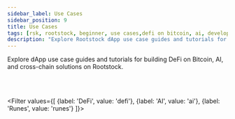 ```yaml
---
sidebar_label: Use Cases
sidebar_position: 9
title: Use Cases
tags: [rsk, rootstock, beginner, use cases,defi on bitcoin, ai, developers, advanced, tutorials, guides]
description: "Explore Rootstock dApp use case guides and tutorials for building DeFi on Bitcoin, AI, and cross-chain solutions."
---
```


Explore dApp use case guides and tutorials for building DeFi on Bitcoin, AI, and cross-chain solutions on Rootstock.

<br></br>

<Filter
values={[
{label: 'DeFi', value: 'defi'},
{label: 'AI', value: 'ai'},
{label: 'Runes', value: 'runes'}
]}>
<FilterItem
value="advanced, defi"
title="Build Omnichain Fungible Token (OFTs) on Rootstock with Layerzero"
subtitle="DeFi"
color="orange"
linkHref="/developers/use-cases/rootstock-layerzero/"
description="This guide demonstrates implementing cross-chain token transfers using OFT (Omnichain Fungible Token) between Rootstock Testnet and Ethereum Sepolia Testnet via LayerZero's OFT V2 protocol."
/>
<FilterItem
value="ai"
title="Build a Conversational AI Agent with Blockchain Actions on Rootstock"
subtitle="ai"
color="orange"
linkHref="/developers/use-cases/ai-agent-rootstock"
description="This guide demonstrates how to build a lightweight dApp that connects a conversational AI agent to the Rootstock testnet, allowing users to perform DeFi actions like checking token balances and sending tRBTC simply by chatting."
/>
<FilterItem
value="runes"
title="Deploy Runes on Rootstock"
subtitle="runes"
color="orange"
linkHref="/developers/use-cases/runes-rootstock/overview/"
description="The Rootstock Runes Mock Bridge opens up exciting opportunities for developers to build Runes-focused applications within the Rootstock ecosystem. This bridge introduces three core solutions: Mock Bridge, Marketplace, Giveaway Engine."
/>
</Filter>